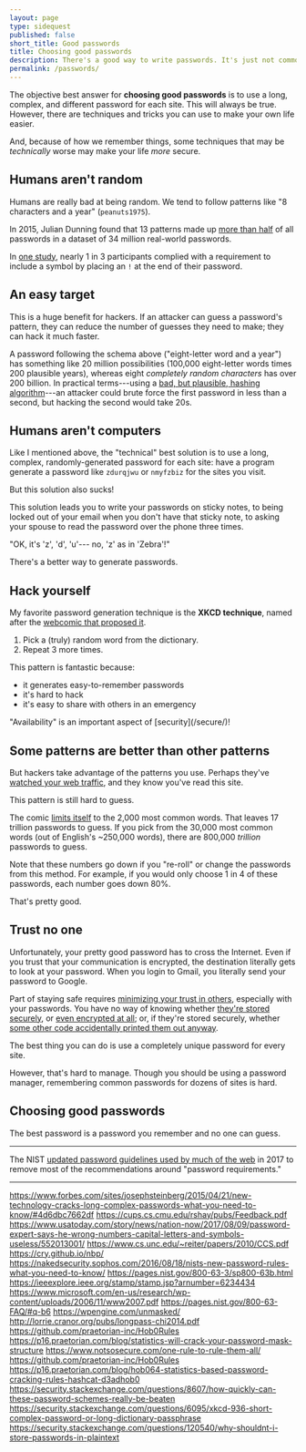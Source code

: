 ```yaml
---
layout: page
type: sidequest
published: false
short_title: Good passwords
title: Choosing good passwords
description: There's a good way to write passwords. It's just not commonly known.
permalink: /passwords/
---
```


The objective best answer for **choosing good passwords** is to use a long, complex, and different password for each site. This will always be true. However, there are techniques and tricks you can use to make your own life easier.

And, because of how we remember things, some techniques that may be *technically* worse may make your life *more* secure.

## Humans aren't random

Humans are really bad at being random. We tend to follow patterns like "8 characters and a year" (`peanuts1975`).

In 2015, Julian Dunning found that 13 patterns made up [more than half](https://p16.praetorian.com/blog/statistics-will-crack-your-password-mask-structure) of all passwords in a dataset of 34 million real-world passwords.

In [one study](http://lorrie.cranor.org/pubs/longpass-chi2014.pdf)<!-- TODO proper citation -->, nearly 1 in 3 participants complied with a requirement to include a symbol by placing an `!` at the end of their password.

## An easy target

This is a huge benefit for hackers. If an attacker can guess a password's pattern, they can reduce the number of guesses they need to make; they can hack it much faster.

A password following the schema above ("eight-letter word and a year") has something like 20 million possibilities (100,000 eight-letter words times 200 plausible years), whereas eight *completely random characters* has over 200 billion. In practical terms---using a [bad, but plausible, hashing algorithm](https://security.stackexchange.com/questions/8607/how-quickly-can-these-password-schemes-really-be-beaten)---an attacker could brute force the first password in less than a second, but hacking the second would take 20s.

## Humans aren't computers

Like I mentioned above, the "technical" best solution is to use a long, complex, randomly-generated password for each site: have a program generate a password like `zdurqjwu` or `nmyfzbiz` for the sites you visit.

But this solution also sucks!

This solution leads you to write your passwords on sticky notes, to being locked out of your email when you don't have that sticky note, to asking your spouse to read the password over the phone three times.

<aside class="sidenote">
"OK, it's 'z', 'd', 'u'--- no, 'z' as in 'Zebra'!"
</aside>

There's a better way to generate passwords.

## Hack yourself

My favorite password generation technique is the **XKCD technique**, named after the [webcomic that proposed it](https://xkcd.com/936/).

1. Pick a (truly) random word from the dictionary.
2. Repeat 3 more times.

This pattern is fantastic because:

* it generates easy-to-remember passwords
* it's hard to hack
* it's easy to share with others in an emergency

<aside class="sidenote">
"Availability" is an important aspect of [security](/secure/)!
</aside>

## Some patterns are better than other patterns

But hackers take advantage of the patterns you use. Perhaps they've [watched your web traffic](/https/), and they know you've read this site.

This pattern is still hard to guess.

The comic [limits itself](https://security.stackexchange.com/a/6096) to the 2,000 most common words. That leaves 17 trillion passwords to guess. If you pick from the 30,000 most common words (out of English's ~250,000 words), there are 800,000 *trillion* passwords to guess.

<aside class="sidenote">
Note that these numbers go down if you "re-roll" or change the passwords from this method. For example, if you would only choose 1 in 4 of these passwords, each number goes down 80%.
</aside>

That's pretty good.

## Trust no one

Unfortunately, your pretty good password has to cross the Internet. Even if you trust that your communication is encrypted, the destination literally gets to look at your password. When you login to Gmail, you literally send your password to Google.

Part of staying safe requires [minimizing your trust in others](/overall/), especially with your passwords. You have no way of knowing whether [they're stored securely](https://nakedsecurity.sophos.com/2013/11/04/anatomy-of-a-password-disaster-adobes-giant-sized-cryptographic-blunder/), or [even encrypted at all](http://blog.moertel.com/posts/2006-12-15-never-store-passwords-in-a-database.html)<!-- via https://blog.codinghorror.com/youre-probably-storing-passwords-incorrectly/ -->; or, if they're stored securely, whether [some other code accidentally printed them out anyway](https://arstechnica.com/information-technology/2018/05/twitter-advises-users-to-reset-passwords-after-bug-posts-passwords-to-internal-log/).

The best thing you can do is use a completely unique password for every site.

However, that's hard to manage. Though you should be using a password manager, remembering common passwords for dozens of sites is hard.

## Choosing good passwords

The best password is a password you remember and no one can guess. 

---

The NIST [updated password guidelines used by much of the web](https://www.usatoday.com/story/news/nation-now/2017/08/09/password-expert-says-he-wrong-numbers-capital-letters-and-symbols-useless/552013001/) in 2017 to remove most of the recommendations around "password requirements."

---
https://www.forbes.com/sites/josephsteinberg/2015/04/21/new-technology-cracks-long-complex-passwords-what-you-need-to-know/#4d6dbc7662df
https://cups.cs.cmu.edu/rshay/pubs/Feedback.pdf
https://www.usatoday.com/story/news/nation-now/2017/08/09/password-expert-says-he-wrong-numbers-capital-letters-and-symbols-useless/552013001/
https://www.cs.unc.edu/~reiter/papers/2010/CCS.pdf
https://cry.github.io/nbp/
https://nakedsecurity.sophos.com/2016/08/18/nists-new-password-rules-what-you-need-to-know/
https://pages.nist.gov/800-63-3/sp800-63b.html
https://ieeexplore.ieee.org/stamp/stamp.jsp?arnumber=6234434
https://www.microsoft.com/en-us/research/wp-content/uploads/2006/11/www2007.pdf
https://pages.nist.gov/800-63-FAQ/#q-b6
https://wpengine.com/unmasked/
http://lorrie.cranor.org/pubs/longpass-chi2014.pdf
https://github.com/praetorian-inc/Hob0Rules
https://p16.praetorian.com/blog/statistics-will-crack-your-password-mask-structure
https://www.notsosecure.com/one-rule-to-rule-them-all/
https://github.com/praetorian-inc/Hob0Rules
https://p16.praetorian.com/blog/hob064-statistics-based-password-cracking-rules-hashcat-d3adhob0
https://security.stackexchange.com/questions/8607/how-quickly-can-these-password-schemes-really-be-beaten
https://security.stackexchange.com/questions/6095/xkcd-936-short-complex-password-or-long-dictionary-passphrase
https://security.stackexchange.com/questions/120540/why-shouldnt-i-store-passwords-in-plaintext